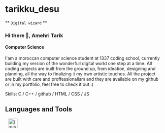 # tarikku_desu

** `Digital wizard` **

### Hi there 👋, Amehri Tarik
#### Computer Science
I'am a moroccan computer science student at 1337 coding school, currently building my version of the wonderfull digital world one step at a time. All coding projects are built from the ground up, from ideation, designing and planning, all the way to finalizing it my own artistic touches. All the project are built with care and proffessionalism and they are available on my github or in my portfolio, feel free to check it out :)

Skills: C / C++ / github / HTML / CSS / JS


## Languages and Tools

<img align="left" alt="java" width="30px" style="padding-left: 10px;" src="https://cdn.jsdelivr.net/gh/devicons/devicon@latest/icons/c/c-plain.svg" />

<!---
tarikkudesu/tarikkudesu is a ✨ special ✨ repository because its `README.md` (this file) appears on your GitHub profile.
You can click the Preview link to take a look at your changes.
--->
